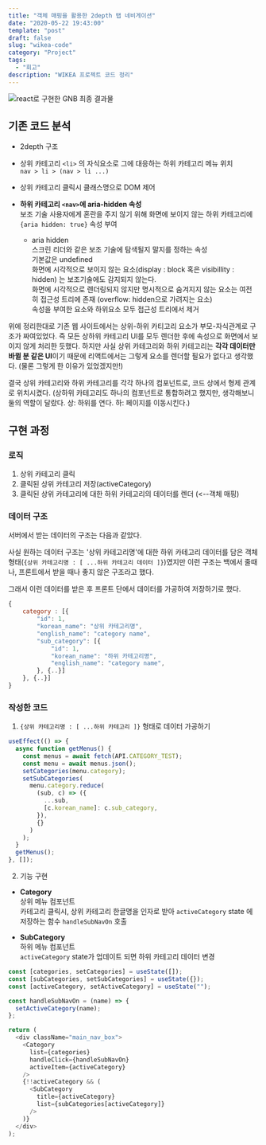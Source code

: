 ```yaml
---
title: "객체 매핑을 활용한 2depth 탭 네비게이션"
date: "2020-05-22 19:43:00"
template: "post"
draft: false
slug: "wikea-code"
category: "Project"
tags:
  - "회고"
description: "WIKEA 프로젝트 코드 정리"
---
```


![react로 구현한 GNB 최종 결과물](https://github.com/yesl-kim/yesl-kim.github.io/blob/develop/images/wikea-tab-navigation.gif)

## 기존 코드 분석

- 2depth 구조

- 상위 카테고리 `<li>` 의 자식요소로 그에 대응하는 하위 카테고리 메뉴 위치  
  `nav > li > (nav > li ...)`

- 상위 카테고리 클릭시 클래스명으로 DOM 제어

- **하위 카테고리 `<nav>`에 aria-hidden 속성**  
  보조 기술 사용자에게 혼란을 주지 않기 위해 화면에 보이지 않는 하위 카테고리에 `{aria hidden: true}` 속성 부여

  - aria hidden  
    스크린 리더와 같은 보조 기술에 탐색될지 말지를 정하는 속성  
    기본값은 undefined  
    화면에 시각적으로 보이지 않는 요소(display : block 혹은 visibillity : hidden) 는 보조기술에도 감지되지 않는다.  
    화면에 시각적으로 렌더링되지 않지만 명시적으로 숨겨지지 않는 요소는 여전히 접근성 트리에 존재 (overflow: hidden으로 가려지는 요소)  
    속성을 부여한 요소와 하위요소 모두 접근성 트리에서 제거

위에 정리한대로 기존 웹 사이트에서는 상위-하위 카티고리 요소가 부모-자식관계로 구조가 짜여있었다. 즉 모든 상하위 카테고리 UI를 모두 렌더한 후에 속성으로 화면에서 보이지 않게 처리한 듯했다. 하지만 사실 상위 카테고리와 하위 카테고리는 **각각 데이터만 바뀔 분 같은 UI**이기 때문에 리액트에서는 그렇게 요소를 렌더할 필요가 없다고 생각했다. (물론 그렇게 한 이유가 있었겠지만!)

결국 상위 카테고리와 하위 카테고리를 각각 하나의 컴포넌트로, 코드 상에서 형제 관계로 위치시켰다. (상하위 카테고리도 하나의 컴포넌트로 통합하려고 했지만, 생각해보니 둘의 역할이 달랐다. 상: 하위를 연다. 하: 페이지를 이동시킨다.)

## 구현 과정

### 로직

1. 상위 카테고리 클릭
2. 클릭된 상위 카테고리 저장(activeCategory)
3. 클릭된 상위 카테고리에 대한 하위 카테고리의 데이터를 렌더 (<--객체 매핑)

### 데이터 구조

서버에서 받는 데이터의 구조는 다음과 같았다.

사실 원하는 데이터 구조는 '상위 카테고리명'에 대한 하위 카테고리 데이터를 담은 객체 형태(`{상위 카테고리명 : [ ...하위 카테고리 데이터 ]}`)였지만 이런 구조는 백에서 줄때나, 프론트에서 받을 때나 좋지 않은 구조라고 했다.

그래서 이런 데이터를 받은 후 프론트 단에서 데이터를 가공하여 저장하기로 했다.

```js
{
	category : [{
		"id": 1,
		"korean_name": "상위 카테고리명",
		"english_name": "category name",
		"sub_category": [{
			"id": 1,
			"korean_name": "하위 카테고리명",
			"english_name": "category name",
		}, {..}]
	}, {..}]
}
```

### 작성한 코드

1. `{상위 카테고리명 : [ ...하위 카테고리 ]}` 형태로 데이터 가공하기

```js
useEffect(() => {
  async function getMenus() {
    const menus = await fetch(API.CATEGORY_TEST);
    const menu = await menus.json();
    setCategories(menu.category);
    setSubCategories(
      menu.category.reduce(
        (sub, c) => ({
          ...sub,
          [c.korean_name]: c.sub_category,
        }),
        {}
      )
    );
  }
  getMenus();
}, []);
```

2. 기능 구현

- **Category**  
  상위 메뉴 컴포넌트  
  카테고리 클릭시, 상위 카테고리 한글명을 인자로 받아 `activeCategory` state 에 저장하는 함수 `handleSubNavOn` 호출

- **SubCategory**  
  하위 메뉴 컴포넌트  
  `activeCategory` state가 업데이트 되면 하위 카테고리 데이터 변경

```js
const [categories, setCategories] = useState([]);
const [subCategories, setSubCategories] = useState({});
const [activeCategory, setActiveCategory] = useState("");

const handleSubNavOn = (name) => {
  setActiveCategory(name);
};

return (
  <div className="main_nav_box">
    <Category
      list={categories}
      handleClick={handleSubNavOn}
      activeItem={activeCategory}
    />
    {!!activeCategory && (
      <SubCategory
        title={activeCategory}
        list={subCategories[activeCategory]}
      />
    )}
  </div>
);
```
